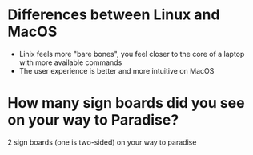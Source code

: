 
# Differences between Linux and MacOS
- Linix feels more "bare bones", you feel closer to the core of a laptop with more available commands
- The user experience is better and more intuitive on MacOS

# How many sign boards did you see on your way to Paradise?
2 sign boards (one is two-sided) on your way to paradise
